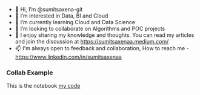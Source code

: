 - 👋 Hi, I’m @sumitsaxena-git
- 👀 I’m interested in Data, BI and Cloud
- 🌱 I’m currently learning Cloud and Data Science
- 💞️ I’m looking to collaborate on Algorithms and POC projects
- 🧠 I enjoy sharing my knowledge and thoughts. You can read my articles and join the discussion at https://sumitsaxenaa.medium.com/
- 📫 I'm always open to feedback and collaboration, How to reach me - https://www.linkedin.com/in/sumitsaxenaa

<!---
sumitsaxena-git/sumitsaxena-git is a ✨ special ✨ repository because its `README.md` (this file) appears on your GitHub profile.
You can click the Preview link to take a look at your changes.
--->
### Collab Example  
This is the notebook [my code](google.com)
